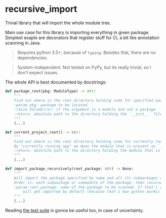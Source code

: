 # recursive_import

Trivial library that will import the whole module tree.

Main use case for this library is importing everything in given package. Simplest exaple are
decorators that register stuff for CI, a bit like annotation scanning in Java.

> Requires python 3.5+, because of `typing`. Besides that, there are no dependencies.

> System-independent. Not tested on PyPy, but its really trivial, so I don't expect issues. 

The whole API is best documented by docstrings:

```python
def package_root(pkg: ModuleType) -> str:
    """
    Find out where is the root directory holding code for specified package or module.
    :param pkg: package to be located.
    :raise ValueError: if the argument is a module and not a package
    :return: absolute path to the directory holding the `__init__` file of the package
    """
    (...)

def current_project_root() -> str:
    """
    Find out where is the root directory holding code for currently running app.
    By "currently running app" we mean the module that is present as `__main__`.
    :return: absolute path to the directory holding the module that is `__main__`
    """
    (...)

def import_package_recursively(root_package: str) -> None:
    """
    Will import the package specified by name and all its subpackages and submodules recursively.
    Order is: each subpackage or submodule of the package, then recurse in that same order.
    :param root_package: name of the package to be scanned. If that's already a subpackage, its parent packages
        will get imported by default (because that's how python works)
    """
    (...)
```

Reading [the test suite](./test/test_recursive_import.py) is gonna be useful too, in case of uncertainty.